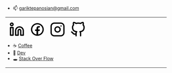 - 📫 gariktepanosian@gmail.com
---
&nbsp;&nbsp;
[![website](./img/linkedin-light.svg)](https://linkedin.com/in/gariktepanosyan#gh-light-mode-only)
&nbsp;&nbsp;
[![website](./img/facebook-light.svg)](https://facebook.com/gariktepanosian#gh-light-mode-only)
&nbsp;&nbsp;
[![website](./img/instagram-light.svg)](https://instagram.com/gariktepanosian#gh-light-mode-only)
&nbsp;&nbsp;
[![website](./img/github-light.svg)](https://github.com/gariktepanosyan#gh-light-mode-only)
&nbsp;&nbsp;
- ☕ [Coffee](https://www.buymeacoffee.com/gtepanosyan)
&nbsp;&nbsp;
- 👾 [Dev](https://dev.to/gtepanosyan)
&nbsp;&nbsp;
- 🕳 [Stack Over Flow](https://stackoverflow.com/users/17463348/garik-tepanosyan)
---
<br />
<br />
